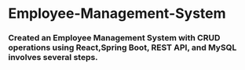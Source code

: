 # Employee-Management-System
### Created an Employee Management System with CRUD operations using React,Spring Boot, REST API, and MySQL involves several steps. 
